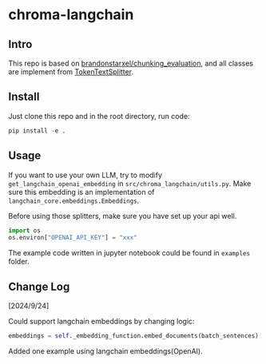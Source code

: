 # chroma-langchain

## Intro

This repo is based on [brandonstarxel/chunking_evaluation](https://github.com/brandonstarxel/chunking_evaluation), and all classes are implement from [TokenTextSplitter](https://python.langchain.com/v0.2/api_reference/text_splitters/base/langchain_text_splitters.base.TokenTextSplitter.html#).

## Install

Just clone this repo and in the root directory, run code:

```python
pip install -e .
```

## Usage

If you want to use your own LLM, try to modify `get_langchain_openai_embedding` in `src/chroma_langchain/utils.py`. Make sure this embedding is an implementation of `langchain_core.embeddings.Embeddings`.

Before using those splitters, make sure you have set up your api well.

```python
import os
os.environ["OPENAI_API_KEY"] = "xxx"
```

The example code written in jupyter notebook could be found in `examples` folder.

## Change Log

[2024/9/24]

Could support langchain embeddings by changing logic:

```python
embeddings = self._embedding_function.embed_documents(batch_sentences)
```

Added one example using langchain embeddings(OpenAI).

